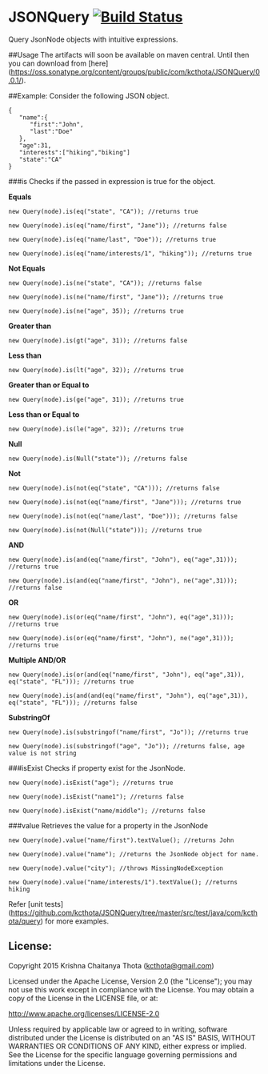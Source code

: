 # JSONQuery [![Build Status](https://travis-ci.org/kcthota/JSONQuery.svg?branch=master)](https://travis-ci.org/kcthota/JSONQuery)

Query JsonNode objects with intuitive expressions.

##Usage
The artifacts will soon be available on maven central. Until then you can download from [here] (https://oss.sonatype.org/content/groups/public/com/kcthota/JSONQuery/0.0.1/).

<!--
```
<dependency>
	<groupId>com.kcthota</groupId>
	<artifactId>JSONQuery</artifactId>
	<version>0.0.1</version>
</dependency>
```
-->

##Example:
Consider the following JSON object.

```
{
   "name":{
      "first":"John",
      "last":"Doe"
   },
   "age":31,
   "interests":["hiking","biking"]
   "state":"CA"
}
```

###is
Checks if the passed in expression is true for the object.

**Equals**
```
new Query(node).is(eq("state", "CA")); //returns true

new Query(node).is(eq("name/first", "Jane")); //returns false

new Query(node).is(eq("name/last", "Doe")); //returns true

new Query(node).is(eq("name/interests/1", "hiking")); //returns true
```

**Not Equals**

```
new Query(node).is(ne("state", "CA")); //returns false

new Query(node).is(ne("name/first", "Jane")); //returns true

new Query(node).is(ne("age", 35)); //returns true
```

**Greater than**

```
new Query(node).is(gt("age", 31)); //returns false
```

**Less than**

```
new Query(node).is(lt("age", 32)); //returns true
```

**Greater than or Equal to**

```
new Query(node).is(ge("age", 31)); //returns true
```

**Less than or Equal to**

```
new Query(node).is(le("age", 32)); //returns true
```

**Null**

```
new Query(node).is(Null("state")); //returns false
```

**Not**

```
new Query(node).is(not(eq("state", "CA"))); //returns false

new Query(node).is(not(eq("name/first", "Jane"))); //returns true

new Query(node).is(not(eq("name/last", "Doe"))); //returns false

new Query(node).is(not(Null("state"))); //returns true
```

**AND**

```
new Query(node).is(and(eq("name/first", "John"), eq("age",31))); //returns true

new Query(node).is(and(eq("name/first", "John"), ne("age",31))); //returns false
```

**OR**

```
new Query(node).is(or(eq("name/first", "John"), eq("age",31))); //returns true

new Query(node).is(or(eq("name/first", "John"), ne("age",31))); //returns true
```

**Multiple AND/OR**

```
new Query(node).is(or(and(eq("name/first", "John"), eq("age",31)), eq("state", "FL"))); //returns true

new Query(node).is(and(and(eq("name/first", "John"), eq("age",31)), eq("state", "FL"))); //returns false
```

**SubstringOf**

```
new Query(node).is(substringof("name/first", "Jo")); //returns true

new Query(node).is(substringof("age", "Jo")); //returns false, age value is not string
```

###isExist
Checks if property exist for the JsonNode.

```
new Query(node).isExist("age"); //returns true

new Query(node).isExist("name1"); //returns false

new Query(node).isExist("name/middle"); //returns false

```

###value
Retrieves the value for a property in the JsonNode

```
new Query(node).value("name/first").textValue(); //returns John

new Query(node).value("name"); //returns the JsonNode object for name.

new Query(node).value("city"); //throws MissingNodeException

new Query(node).value("name/interests/1").textValue(); //returns hiking
```

Refer [unit tests] (https://github.com/kcthota/JSONQuery/tree/master/src/test/java/com/kcthota/query) for more examples.

## License:

Copyright 2015 Krishna Chaitanya Thota (kcthota@gmail.com)

Licensed under the Apache License, Version 2.0 (the "License");
you may not use this work except in compliance with the License.
You may obtain a copy of the License in the LICENSE file, or at:

   http://www.apache.org/licenses/LICENSE-2.0

Unless required by applicable law or agreed to in writing, software
distributed under the License is distributed on an "AS IS" BASIS,
WITHOUT WARRANTIES OR CONDITIONS OF ANY KIND, either express or implied.
See the License for the specific language governing permissions and
limitations under the License.